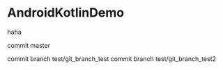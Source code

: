 # AndroidKotlinDemo
haha

commit master

commit branch test/git_branch_test
commit branch test/git_branch_test2